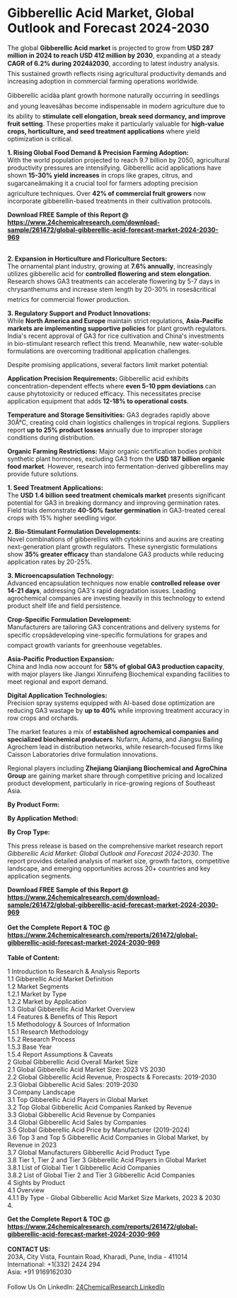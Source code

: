 <h1>Gibberellic Acid Market, Global Outlook and Forecast 2024-2030</h1><p>The global <strong>Gibberellic Acid market</strong> is projected to grow from <strong>USD 287 million in 2024 to reach USD 412 million by 2030</strong>, expanding at a steady <strong>CAGR of 6.2% during 2024â2030</strong>, according to latest industry analysis. This sustained growth reflects rising agricultural productivity demands and increasing adoption in commercial farming operations worldwide.</p><p>Gibberellic acidâa plant growth hormone naturally occurring in seedlings and young leavesâhas become indispensable in modern agriculture due to its ability to <strong>stimulate cell elongation, break seed dormancy, and improve fruit setting</strong>. These properties make it particularly valuable for <strong>high-value crops, horticulture, and seed treatment applications</strong> where yield optimization is critical.</p><p><strong>1. Rising Global Food Demand &amp; Precision Farming Adoption:</strong><br>
With the world population projected to reach 9.7 billion by 2050, agricultural productivity pressures are intensifying. Gibberellic acid applications have shown <strong>15-30% yield increases</strong> in crops like grapes, citrus, and sugarcaneâmaking it a crucial tool for farmers adopting precision agriculture techniques. Over <strong>42% of commercial fruit growers</strong> now incorporate gibberellin-based treatments in their cultivation protocols.</p><div><b>Download FREE Sample of this Report @ 
            <a href="https://www.24chemicalresearch.com/download-sample/261472/global-gibberellic-acid-forecast-market-2024-2030-969">
            https://www.24chemicalresearch.com/download-sample/261472/global-gibberellic-acid-forecast-market-2024-2030-969</a></b></div><br><p><strong>2. Expansion in Horticulture and Floriculture Sectors:</strong><br>
The ornamental plant industry, growing at <strong>7.6% annually</strong>, increasingly utilizes gibberellic acid for <strong>controlled flowering and stem elongation</strong>. Research shows GA3 treatments can accelerate flowering by 5-7 days in chrysanthemums and increase stem length by 20-30% in rosesâcritical metrics for commercial flower production.</p><p><strong>3. Regulatory Support and Product Innovations:</strong><br>
While <strong>North America and Europe</strong> maintain strict regulations, <strong>Asia-Pacific markets are implementing supportive policies</strong> for plant growth regulators. India's recent approval of GA3 for rice cultivation and China's investments in bio-stimulant research reflect this trend. Meanwhile, new water-soluble formulations are overcoming traditional application challenges.</p><p>Despite promising applications, several factors limit market potential:</p><p><strong>Application Precision Requirements:</strong> Gibberellic acid exhibits concentration-dependent effects where <strong>even 5-10 ppm deviations</strong> can cause phytotoxicity or reduced efficacy. This necessitates precise application equipment that adds <strong>12-18% to operational costs</strong>.</p><p><strong>Temperature and Storage Sensitivities:</strong> GA3 degrades rapidly above 30Â°C, creating cold chain logistics challenges in tropical regions. Suppliers report <strong>up to 25% product losses</strong> annually due to improper storage conditions during distribution.</p><p><strong>Organic Farming Restrictions:</strong> Major organic certification bodies prohibit synthetic plant hormones, excluding GA3 from the <strong>USD 187 billion organic food market</strong>. However, research into fermentation-derived gibberellins may provide future solutions.</p><p><strong>1. Seed Treatment Applications:</strong><br>
The <strong>USD 1.4 billion seed treatment chemicals market</strong> presents significant potential for GA3 in breaking dormancy and improving germination rates. Field trials demonstrate <strong>40-50% faster germination</strong> in GA3-treated cereal crops with 15% higher seedling vigor.</p><p><strong>2. Bio-Stimulant Formulation Developments:</strong><br>
Novel combinations of gibberellins with cytokinins and auxins are creating next-generation plant growth regulators. These synergistic formulations show <strong>35% greater efficacy</strong> than standalone GA3 products while reducing application rates by 20-25%.</p><p><strong>3. Microencapsulation Technology:</strong><br>
Advanced encapsulation techniques now enable <strong>controlled release over 14-21 days</strong>, addressing GA3's rapid degradation issues. Leading agrochemical companies are investing heavily in this technology to extend product shelf life and field persistence.</p><p><strong>Crop-Specific Formulation Development:</strong><br>
	Manufacturers are tailoring GA3 concentrations and delivery systems for specific cropsâdeveloping vine-specific formulations for grapes and compact growth variants for greenhouse vegetables.</p><p><strong>Asia-Pacific Production Expansion:</strong><br>
	China and India now account for <strong>58% of global GA3 production capacity</strong>, with major players like Jiangxi Xinruifeng Biochemical expanding facilities to meet regional and export demand.</p><p><strong>Digital Application Technologies:</strong><br>
	Precision spray systems equipped with AI-based dose optimization are reducing GA3 wastage by <strong>up to 40%</strong> while improving treatment accuracy in row crops and orchards.</p><p>The market features a mix of <strong>established agrochemical companies and specialized biochemical producers</strong>. Nufarm, Adama, and Jiangsu Bailing Agrochem lead in distribution networks, while research-focused firms like Caisson Laboratories drive formulation innovations.</p><p>Regional players including <strong>Zhejiang Qianjiang Biochemical and AgroChina Group</strong> are gaining market share through competitive pricing and localized product development, particularly in rice-growing regions of Southeast Asia.</p><p><strong>By Product Form:</strong></p><p><strong>By Application Method:</strong></p><p><strong>By Crop Type:</strong></p><p>This press release is based on the comprehensive market research report <em>Gibberellic Acid Market: Global Outlook and Forecast 2024-2030</em>. The report provides detailed analysis of market size, growth factors, competitive landscape, and emerging opportunities across 20+ countries and key application segments.</p><div><b>Download FREE Sample of this Report @ 
            <a href="https://www.24chemicalresearch.com/download-sample/261472/global-gibberellic-acid-forecast-market-2024-2030-969">
            https://www.24chemicalresearch.com/download-sample/261472/global-gibberellic-acid-forecast-market-2024-2030-969</a></b></div><br><div><b>Get the Complete Report & TOC @ 
            <a href="https://www.24chemicalresearch.com/reports/261472/global-gibberellic-acid-forecast-market-2024-2030-969">
            https://www.24chemicalresearch.com/reports/261472/global-gibberellic-acid-forecast-market-2024-2030-969</a></b></div><br>
            <b>Table of Content:</b><p>1 Introduction to Research & Analysis Reports<br />
    1.1 Gibberellic Acid Market Definition<br />
    1.2 Market Segments<br />
        1.2.1 Market by Type<br />
        1.2.2 Market by Application<br />
    1.3 Global Gibberellic Acid Market Overview<br />
    1.4 Features & Benefits of This Report<br />
    1.5 Methodology & Sources of Information<br />
        1.5.1 Research Methodology<br />
        1.5.2 Research Process<br />
        1.5.3 Base Year<br />
        1.5.4 Report Assumptions & Caveats<br />
2 Global Gibberellic Acid Overall Market Size<br />
    2.1 Global Gibberellic Acid Market Size: 2023 VS 2030<br />
    2.2 Global Gibberellic Acid Revenue, Prospects & Forecasts: 2019-2030<br />
    2.3 Global Gibberellic Acid Sales: 2019-2030<br />
3 Company Landscape<br />
    3.1 Top Gibberellic Acid Players in Global Market<br />
    3.2 Top Global Gibberellic Acid Companies Ranked by Revenue<br />
    3.3 Global Gibberellic Acid Revenue by Companies<br />
    3.4 Global Gibberellic Acid Sales by Companies<br />
    3.5 Global Gibberellic Acid Price by Manufacturer (2019-2024)<br />
    3.6 Top 3 and Top 5 Gibberellic Acid Companies in Global Market, by Revenue in 2023<br />
    3.7 Global Manufacturers Gibberellic Acid Product Type<br />
    3.8 Tier 1, Tier 2 and Tier 3 Gibberellic Acid Players in Global Market<br />
        3.8.1 List of Global Tier 1 Gibberellic Acid Companies<br />
        3.8.2 List of Global Tier 2 and Tier 3 Gibberellic Acid Companies<br />
4 Sights by Product<br />
    4.1 Overview<br />
        4.1.1 By Type - Global Gibberellic Acid Market Size Markets, 2023 & 2030<br />
        4.</p><div><b>Get the Complete Report & TOC @ 
            <a href="https://www.24chemicalresearch.com/reports/261472/global-gibberellic-acid-forecast-market-2024-2030-969">
            https://www.24chemicalresearch.com/reports/261472/global-gibberellic-acid-forecast-market-2024-2030-969</a></b></div><br><b>CONTACT US:</b><br>
            203A, City Vista, Fountain Road, Kharadi, Pune, India - 411014<br>
            International: +1(332) 2424 294<br>
            Asia: +91 9169162030 <br><br>
            Follow Us On LinkedIn: <a href="https://www.linkedin.com/company/24chemicalresearch/">24ChemicalResearch LinkedIn</a>
